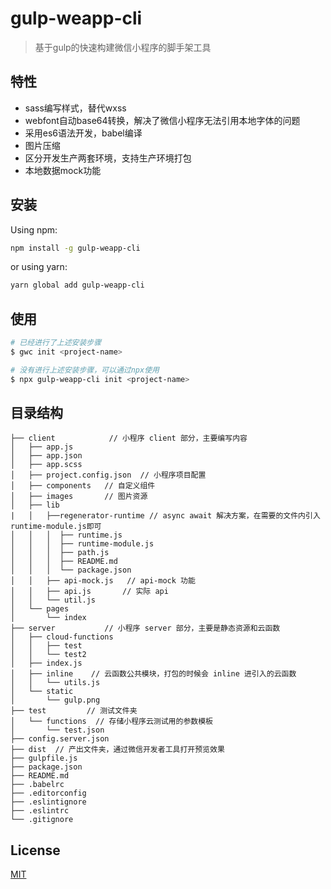 # gulp-weapp-cli

> 基于gulp的快速构建微信小程序的脚手架工具

## 特性

* sass编写样式，替代wxss
* webfont自动base64转换，解决了微信小程序无法引用本地字体的问题
* 采用es6语法开发，babel编译
* 图片压缩
* 区分开发生产两套环境，支持生产环境打包
* 本地数据mock功能

## 安装

Using npm:

```bash
npm install -g gulp-weapp-cli
```

or using yarn:

```bash
yarn global add gulp-weapp-cli
```

## 使用

``` bash
# 已经进行了上述安装步骤
$ gwc init <project-name>

# 没有进行上述安装步骤，可以通过npx使用
$ npx gulp-weapp-cli init <project-name>
```

## 目录结构

```
├── client            // 小程序 client 部分，主要编写内容
│   ├── app.js
│   ├── app.json
│   ├── app.scss
│   ├── project.config.json  // 小程序项目配置
│   ├── components   // 自定义组件
│   ├── images       // 图片资源
│   ├── lib
|   │   ├──regenerator-runtime // async await 解决方案，在需要的文件内引入runtime-module.js即可
│   │   │  ├── runtime.js
│   │   │  ├── runtime-module.js
│   │   │  ├── path.js
│   │   │  ├── README.md
│   │   │  └── package.json
│   │   ├── api-mock.js   // api-mock 功能
│   │   ├── api.js       // 实际 api
│   │   └── util.js
│   └── pages
│       └── index
├── server           // 小程序 server 部分，主要是静态资源和云函数
│   ├── cloud-functions
│   │   ├── test
│   │   └── test2
│   ├── index.js
│   ├── inline    // 云函数公共模块，打包的时候会 inline 进引入的云函数
│   │   └── utils.js
│   └── static
│       └── gulp.png
├── test         // 测试文件夹
│   └── functions  // 存储小程序云测试用的参数模板
│       └── test.json
├── config.server.json
├── dist  // 产出文件夹，通过微信开发者工具打开预览效果
├── gulpfile.js
├── package.json
├── README.md
├── .babelrc
├── .editorconfig
├── .eslintignore
├── .eslintrc
└── .gitignore
```

## License

[MIT](https://github.com/kindboy/gulp-WeApp-cli/blob/master/LICENSE)
